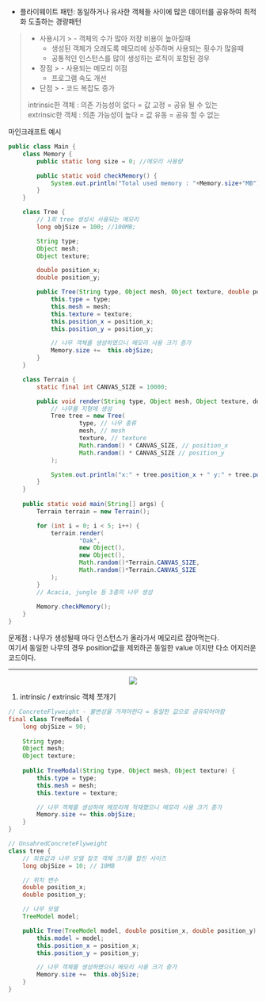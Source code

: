 * 플라이웨이트 패턴: 동일하거나 유사한 객체들 사이에 많은 데이터를 공유하여 최적화 도출하는 경량패턴
> - 사용시기
    >   - 객체의 수가 많아 저장 비용이 높아질때
>   - 생성된 객체가 오래도록 메모리에 상주하며 사용되는 횟수가 많을때
>   - 공통적인 인스턴스를 많이 생성하는 로직이 포함된 경우
> - 장점
    >   - 사용되는 메모리 이점
>   - 프로그램 속도 개선
> - 단점
    >   - 코드 복잡도 증가
>
> intrinsic한 객체 : 의존 가능성이 없다 = 값 고정 = 공유 될 수 있는  
> extrinsic한 객체 : 의존 가능성이 높다 = 값 유동 = 공유 할 수 없는

마인크래프트 예시
```java
public class Main {
    class Memory {
        public static long size = 0; //메모리 사용량 

        public static void checkMemory() {
            System.out.println("Total used memory : "+Memory.size+"MB");
        }
    }

    class Tree {
        // 1회 tree 생성시 사용되는 메모리
        long objSize = 100; //100MB;

        String type;
        Object mesh;
        Object texture;

        double position_x;
        double position_y;

        public Tree(String type, Object mesh, Object texture, double position_x, double position_y) {
            this.type = type;
            this.mesh = mesh;
            this.texture = texture;
            this.position_x = position_x;
            this.position_y = position_y;

            // 나무 객체를 생성하였으니 메모리 사용 크기 증가
            Memory.size +=  this.objSize;
        }
    }

    class Terrain {
        static final int CANVAS_SIZE = 10000;

        public void render(String type, Object mesh, Object texture, doule position_x, double position_y) {
            // 나무를 지형에 생성 
            Tree tree = new Tree(
                    type, // 나무 종류
                    mesh, // mesh
                    texture, // texture
                    Math.random() * CANVAS_SIZE, // position_x
                    Math.random() * CANVAS_SIZE // position_y
            );

            System.out.println("x:" + tree.position_x + " y:" + tree.position_y + " 위치에 " + type + " 나무 생성 완료");
        }
    }
    
    public static void main(String[] args) {
        Terrain terrain = new Terrain();

        for (int i = 0; i < 5; i++) {
            terrain.render(
                    "Oak",
                    new Object(),
                    new Object(),
                    Math.random()*Terrain.CANVAS_SIZE,
                    Math.random()*Terrain.CANVAS_SIZE
            );
        }
        // Acacia, jungle 등 3종의 나무 생성
        
        Memory.checkMemory();
    }
}
```
문제점 : 나무가 생성될때 마다 인스턴스가 올라가서 메모리르 잡아먹는다.  
여기서 동일한 나무의 경우 position값을 제외하곤 동일한 value 이지만 다소 어지러운 코드이다.  
***
<div align="center">
    <img src="./fly_weight_factory.png">
</div>

1. intrinsic / extrinsic 객체 쪼개기  
```java
// ConcreteFlyweight - 불변성을 가져야한다 = 동일한 값으로 공유되어야함
final class TreeModal {
    long objSize = 90;
    
    String type;
    Object mesh;
    Object texture;
    
    public TreeModal(String type, Object mesh, Object texture) {
        this.type = type;
        this.mesh = mesh;
        this.texture = texture;

        // 나무 객체를 생성하여 메모리에 적재했으니 메모리 사용 크기 증가
        Memory.size += this.objSize;
    }
}

// UnsahredConcreteFlyweight
class tree {
    // 죄표값과 나무 모델 참조 객체 크기를 합친 사이즈
    long objSize = 10; // 10MB

    // 위치 변수
    double position_x;
    double position_y;

    // 나무 모델
    TreeModel model;

    public Tree(TreeModel model, double position_x, double position_y) {
        this.model = model;
        this.position_x = position_x;
        this.position_y = position_y;

        // 나무 객체를 생성하였으니 메모리 사용 크기 증가
        Memory.size +=  this.objSize;
    }
}
```
